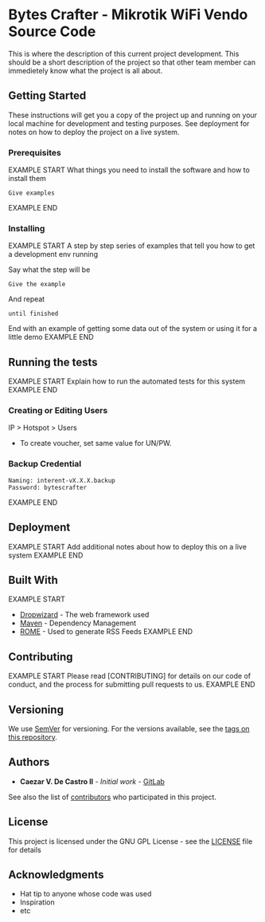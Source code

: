 # Bytes Crafter - Mikrotik WiFi Vendo Source Code

This is where the description of this current project development. This should be a short description of the project so that other team member can immedietely know what the project is all about.

## Getting Started

These instructions will get you a copy of the project up and running on your local machine for development and testing purposes. See deployment for notes on how to deploy the project on a live system.

### Prerequisites

EXAMPLE START
What things you need to install the software and how to install them

```
Give examples
```
EXAMPLE END

### Installing

EXAMPLE START
A step by step series of examples that tell you how to get a development env running

Say what the step will be

```
Give the example
```

And repeat

```
until finished
```

End with an example of getting some data out of the system or using it for a little demo
EXAMPLE END

## Running the tests

EXAMPLE START
Explain how to run the automated tests for this system
EXAMPLE END

### Creating or Editing Users

IP > Hotspot > Users

- To create voucher, set same value for UN/PW.

### Backup Credential

```
Naming: interent-vX.X.X.backup
Password: bytescrafter
```
EXAMPLE END

## Deployment

EXAMPLE START
Add additional notes about how to deploy this on a live system
EXAMPLE END

## Built With

EXAMPLE START
* [Dropwizard](http://www.dropwizard.io/1.0.2/docs/) - The web framework used
* [Maven](https://maven.apache.org/) - Dependency Management
* [ROME](https://rometools.github.io/rome/) - Used to generate RSS Feeds
EXAMPLE END

## Contributing

EXAMPLE START
Please read [CONTRIBUTING] for details on our code of conduct, and the process for submitting pull requests to us.
EXAMPLE END

## Versioning

We use [SemVer](http://semver.org/) for versioning. For the versions available, see the [tags on this repository](#). 

## Authors

* **Caezar V. De Castro II** - *Initial work* - [GitLab](https://github.com/BytesCrafter/)

See also the list of [contributors](#) who participated in this project.

## License

This project is licensed under the GNU GPL License - see the [LICENSE](LICENSE) file for details

## Acknowledgments

* Hat tip to anyone whose code was used
* Inspiration
* etc
